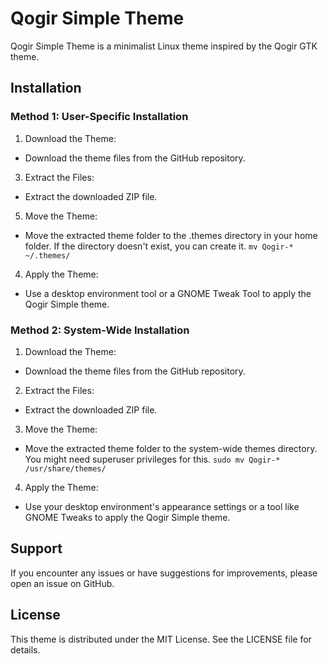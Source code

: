 # Qogir Simple Theme
Qogir Simple Theme is a minimalist Linux theme inspired by the Qogir GTK theme.
 
## Installation
### Method 1: User-Specific Installation
 1. Download the Theme:
  - Download the theme files from the GitHub repository.
 3. Extract the Files:
  - Extract the downloaded ZIP file.
 5. Move the Theme:
  - Move the extracted theme folder to the .themes directory in your home folder. If the directory doesn't exist, you can create it.
  `mv Qogir-* ~/.themes/`
 4. Apply the Theme:
  - Use a desktop environment tool or a GNOME Tweak Tool to apply the Qogir Simple theme.
### Method 2: System-Wide Installation
 1. Download the Theme:
  - Download the theme files from the GitHub repository.
 2. Extract the Files:
  - Extract the downloaded ZIP file.
 3. Move the Theme:
   - Move the extracted theme folder to the system-wide themes directory. You might need superuser privileges for this.
   `sudo mv Qogir-* /usr/share/themes/`
 4. Apply the Theme:
  - Use your desktop environment's appearance settings or a tool like GNOME Tweaks to apply the Qogir Simple theme.
## Support
 If you encounter any issues or have suggestions for improvements, please open an issue on GitHub.
## License
 This theme is distributed under the MIT License. See the LICENSE file for details.
